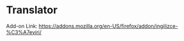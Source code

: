 Translator
==========

Add-on Link: https://addons.mozilla.org/en-US/firefox/addon/ingilizce-%C3%A7eviri/
